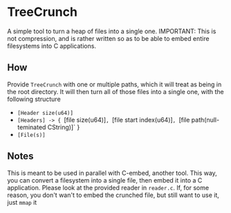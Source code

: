 # TreeCrunch
A simple tool to turn a heap of files into a single one.
IMPORTANT: This is not compression, and is rather written so as to be able to embed entire filesystems into C applications.

## How
Provide `TreeCrunch` with one or multiple paths, which it will treat as being in the root directory.
It will then turn all of those files into a single one, with the following structure
- `[Header size(u64)]`
- `[Headers] -> { `[file size(u64)]`, `[file start index(u64)]`, `[file path(null-teminated CString)]` }
- `[File(s)]`

## Notes
This is meant to be used in parallel with C-embed, another tool.
This way, you can convert a filesystem into a single file, then embed it into a C application.
Please look at the provided reader in `reader.c`.
If, for some reason, you don't wan't to embed the crunched file, but still want to use it, just `mmap` it
